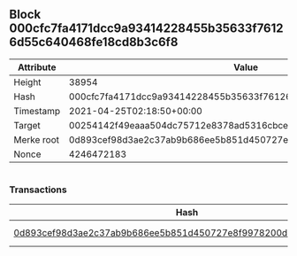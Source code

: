 ## Block 000cfc7fa4171dcc9a93414228455b35633f76126d55c640468fe18cd8b3c6f8

Attribute | Value
--- | ---
Height | 38954
Hash | 000cfc7fa4171dcc9a93414228455b35633f76126d55c640468fe18cd8b3c6f8
Timestamp | 2021-04-25T02:18:50+00:00
Target | 00254142f49eaaa504dc75712e8378ad5316cbcead634704b3734b6271167cc4
Merke root | 0d893cef98d3ae2c37ab9b686ee5b851d450727e8f9978200dd7dfdfe5b97278
Nonce | 4246472183

```

```

### Transactions

Hash | Amount
--- | ---
[0d893cef98d3ae2c37ab9b686ee5b851d450727e8f9978200dd7dfdfe5b97278](0d893cef98d3ae2c37ab9b686ee5b851d450727e8f9978200dd7dfdfe5b97278.md) | 10.00000000 SKEPTI 
